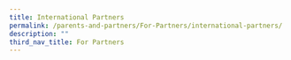 ```yaml
---
title: International Partners
permalink: /parents-and-partners/For-Partners/international-partners/
description: ""
third_nav_title: For Partners
---
```

